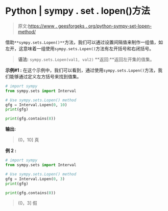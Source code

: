 # Python | sympy . set . lopen()方法

> 原文:[https://www . geesforgeks . org/python-sympy-set-lopen-method/](https://www.geeksforgeeks.org/python-sympy-sets-lopen-method/)

借助`**sympy.sets.Lopen()**`方法，我们可以通过设置间隔值来制作一组值，如左开，这意味着一组使用`sympy.sets.Lopen()`方法有左开括号和右闭括号。

> **语法:** `sympy.sets.Lopen(val1, val2)`
> **返回:**返回左开集的值集。

**示例#1 :**
在这个示例中，我们可以看到，通过使用`sympy.sets.Lopen()`方法，我们能够通过定义左方括号来找到值集。

```py
# import sympy
from sympy.sets import Interval

# Use sympy.sets.Lopen() method
gfg = Interval.Lopen(0, 10)
print(gfg)

print(gfg.contains(8))
```

**输出:**

> (0，10]
> 真

**例 2 :**

```py
# import sympy
from sympy.sets import Interval

# Use sympy.sets.Lopen() method
gfg = Interval.Lopen(0, 3)
print(gfg)

print(gfg.contains(0))
```

> (0，3]
> 假